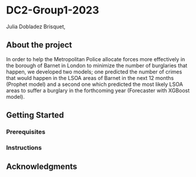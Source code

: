 # DC2-Group1-2023
Julia Dobladez Brisquet, 
## About the project
In order to help the Metropolitan Police allocate forces more effectively in the borough of Barnet in London to minimize the number of burglaries that happen, we developed two models; one predicted the number of crimes that would happen in the LSOA areas of Barnet in the next 12 months (Prophet model) and a second one which predicted the most likely LSOA areas to suffer a burglary in the forthcoming year (Forecaster with XGBoost model).
## Getting Started
### Prerequisites
### Instructions
## Acknowledgments
